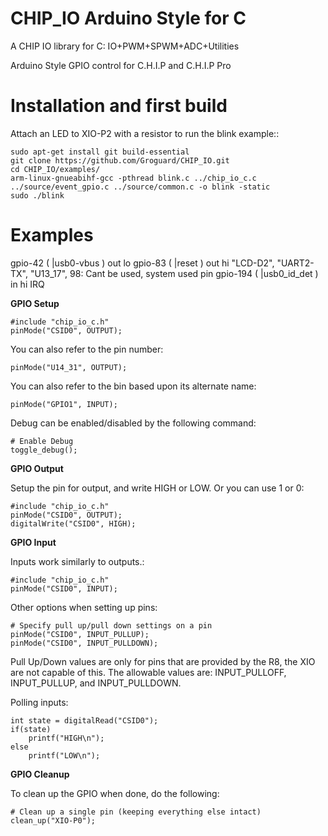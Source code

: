 # CHIP_IO Arduino Style for C
A CHIP IO library for C: IO+PWM+SPWM+ADC+Utilities

Arduino Style GPIO control for C.H.I.P and C.H.I.P Pro

# Installation and first build
Attach an LED to XIO-P2 with a resistor to run the blink example::

    sudo apt-get install git build-essential 
    git clone https://github.com/Groguard/CHIP_IO.git
    cd CHIP_IO/examples/
    arm-linux-gnueabihf-gcc -pthread blink.c ../chip_io_c.c ../source/event_gpio.c ../source/common.c -o blink -static
    sudo ./blink


# Examples

 gpio-42  (                    |usb0-vbus           ) out lo
 gpio-83  (                    |reset               ) out hi
 "LCD-D2",    "UART2-TX",    "U13_17",  98: Cant be used, system used pin
 gpio-194 (                    |usb0_id_det         ) in  hi IRQ


**GPIO Setup**

    #include "chip_io_c.h"
    pinMode("CSID0", OUTPUT);

You can also refer to the pin number:

    pinMode("U14_31", OUTPUT);

You can also refer to the bin based upon its alternate name:

    pinMode("GPIO1", INPUT);

Debug can be enabled/disabled by the following command:

    # Enable Debug
    toggle_debug();

**GPIO Output**

Setup the pin for output, and write HIGH or LOW. Or you can use 1 or 0:

    #include "chip_io_c.h"
    pinMode("CSID0", OUTPUT);
    digitalWrite("CSID0", HIGH);

**GPIO Input**

Inputs work similarly to outputs.:

    #include "chip_io_c.h"
    pinMode("CSID0", INPUT);

Other options when setting up pins:

    # Specify pull up/pull down settings on a pin
    pinMode("CSID0", INPUT_PULLUP);
    pinMode("CSID0", INPUT_PULLDOWN);
    
Pull Up/Down values are only for pins that are provided by the R8, the XIO are not capable of this.  The allowable values are: INPUT_PULLOFF, INPUT_PULLUP, and INPUT_PULLDOWN.

Polling inputs:

    int state = digitalRead("CSID0");
    if(state)
        printf("HIGH\n");
    else
        printf("LOW\n");

**GPIO Cleanup**

To clean up the GPIO when done, do the following:

    # Clean up a single pin (keeping everything else intact)
    clean_up("XIO-P0");

